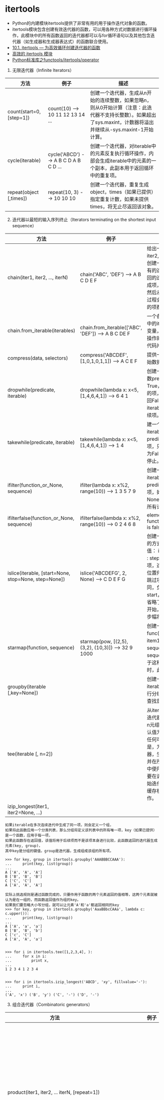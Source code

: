 # itertools

- Python的内建模块itertools提供了非常有用的用于操作迭代对象的函数。
- itertools模块包含创建有效迭代器的函数，可以用各种方式对数据进行循环操作，此模块中的所有函数返回的迭代器都可以与for循环语句以及其他包含迭代器（如生成器和生成器表达式）的函数联合使用。
- [10.1. itertools — 为高效循环创建迭代器的函数](http://python.usyiyi.cn/documents/python_352/library/itertools.html)
- [高效的 itertools 模块](http://python.jobbole.com/87380/?utm_source=blog.jobbole.com&utm_medium=relatedPosts)
- [Python标准库之functools/itertools/operator](http://python.jobbole.com/87296/?utm_source=blog.jobbole.com&utm_medium=relatedPosts)

1. 无限迭代器（Infinite Iterators）

| 方法 | 例子 | 描述 |
| --- | --- | --- |
| count(start=0, [step=1]) | count(10) --> 10 11 12 13 14 ... | 创建一个迭代器，生成从n开始的连续整数，如果忽略n，则从0开始计算（注意：此迭代器不支持长整数）。如果超出了sys.maxint，计数器将溢出并继续从-sys.maxint-1开始计算。 |
| cycle(iterable) | cycle('ABCD') --> A B C D A B C D ... | 创建一个迭代器，对iterable中的元素反复执行循环操作，内部会生成iterable中的元素的一个副本，此副本用于返回循环中的重复项。 | 
| repeat(object [,times]) | repeat(10, 3) --> 10 10 10　  | 创建一个迭代器，重复生成object，times（如果已提供）指定重复计数，如果未提供times，将无止尽返回该对象。 | 

2. 迭代器以最短的输入序列终止（Iterators terminating on the shortest input sequence）

| 方法 | 例子 | 描述 |
| --- | --- | --- |
| chain(iter1, iter2, ..., iterN) | chain('ABC', 'DEF') --> A B C D E F | 给出一组迭代器(iter1, iter2, ..., iterN)，此函数创建一个新迭代器来将所有的迭代器链接起来，返回的迭代器从iter1开始生成项，知道iter1被用完，然后从iter2生成项，这一过程会持续到iterN中所有的项都被用完。 |
| chain.from_iterable(iterables) | chain.from_iterable(['ABC', 'DEF']) --> A B C DE F | 一个备用链构造函数，其中的iterables是一个迭代变量，生成迭代序列，此操作的结果与以下生成器代码片段生成的结果相同 | 
| compress(data, selectors) | compress('ABCDEF', [1,0,1,0,1,1]) --> A C E F | 提供一个选择列表，对原始数据进行筛选 | 
| dropwhile(predicate, iterable) | dropwhile(lambda x: x<5, [1,4,6,4,1]) --> 6 4 1 | 创建一个迭代器，只要函数predicate(item)为True，就丢弃iterable中的项，如果predicate返回False，就会生成iterable中的项和所有后续项。 |
| takewhile(predicate, iterable) | takewhile(lambda x: x<5, [1,4,6,4,1]) --> 1 4 | 建一个迭代器，生成iterable中predicate(item)为True的项，只要predicate计算为False，迭代就会立即停止。 |
| ifilter(function_or_None, sequence) | ifilter(lambda x: x%2, range(10)) --> 1 3 5 7 9 | 创建一个迭代器，仅生成iterable中predicate(item)为True的项，如果predicate为None，将返回iterable中所有计算为True的项。 | 
| ifilterfalse(function_or_None, sequence) | ifilterfalse(lambda x: x%2, range(10)) --> 0 2 4 6 8 | elements of seq where function_or_None(elem) is false |  
| islice(iterable, [start=None, stop=None, step=None]) | islice('ABCDEFG', 2, None) --> C D E F G | 创建一个迭代器，生成项的方式类似于切片返回值： iterable[start : stop : step]，将跳过前start个项，迭代在stop所指定的位置停止，step指定用于跳过项的步幅。与切片不同，负值不会用于任何start，stop和step，如果省略了start，迭代将从0开始，如果省略了step，步幅将采用1. | 
| starmap(function, sequence) | starmap(pow, [(2,5), (3,2), (10,3)]) --> 32 9 1000 | 创建一个迭代器，生成值func(item1, item2),其中item1、item2来自sequence，只有当sequence生成的项适用于这种调用函数的方式时，此函数才有效。 | 
| groupby(iterable [,key=None]) |  | 创建一个迭代器，对iterable生成的连续项进行分组，在分组过程中会查找重复项。 |
| tee(iterable [, n=2]) | | 从iterable创建n个独立的迭代器，创建的迭代器以n元组的形式返回，n的默认值为2，此函数适用于任何可迭代的对象，但是，为了克隆原始迭代器，生成的项会被缓存，并在所有新创建的迭代器中使用，一定要注意，不要在调用tee()之后使用原始迭代器iterable，否则缓存机制可能无法正确工作。 | 
| izip_longest(iter1, iter2=None, ...) |  |  | 

```
如果iterable在多次连续迭代中生成了同一项，则会定义一个组，
如果将此函数应用一个分类列表，那么分组将定义该列表中的所有唯一项，key（如果已提供）是一个函数，应用于每一项，
如果此函数存在返回值，该值将用于后续项而不是该项本身进行比较，此函数返回的迭代器生成元素(key, group)，
其中key是分组的键值，group是迭代器，生成组成该组的所有项。

>>> for key, group in itertools.groupby('AAABBBCCAAA'):
...     print(key, list(group))
...
A ['A', 'A', 'A']
B ['B', 'B', 'B']
C ['C', 'C']
A ['A', 'A', 'A']

实际上挑选规则是通过函数完成的，只要作用于函数的两个元素返回的值相等，这两个元素就被认为是在一组的，而函数返回值作为组的key。
如果我们要忽略大小写分组，就可以让元素'A'和'a'都返回相同的key
>>> for key, group in itertools.groupby('AaaBBbcCAAa', lambda c: c.upper()):
...     print(key, list(group))
...
A ['A', 'a', 'a']
B ['B', 'B', 'b']
C ['c', 'C']
A ['A', 'A', 'a']


>>> for i in itertools.tee([1,2,3,4], ):
...     for x in i:
...         print x, 
... 
1 2 3 4 1 2 3 4 


>>> for i in itertools.izip_longest('ABCD', 'xy', fillvalue='-'):
...     print i,
... 
('A', 'x') ('B', 'y') ('C', '-') ('D', '-') 
```

3. 组合迭代器（Combinatoric generators）

| 方法 | 例子 | 描述 |
| --- | --- | --- |
| product(iter1, iter2, ... iterN, [repeat=1]) |  | 创建一个迭代器，生成表示item1，item2等中的项目的笛卡尔积的元组，repeat是一个关键字参数，指定重复生成序列的次数。 |
| permutations(iterable [,r]) |  | 创建一个迭代器，返回iterable中所有长度为r的项目序列，如果省略了r，那么序列的长度与iterable中的项目数量相同： 返回p中任意取r个元素做排列的元组的迭代器。 | 
| combinations(iterable, r) | | 创建一个迭代器，返回iterable中所有长度为r的子序列，返回的子序列中的项按输入iterable中的顺序排序。 | 
| combinations_with_replacement(iterable, r) | combinations_with_replacement('ABC', 2) --> AA AB AC BB BC CC | 创建一个迭代器，返回iterable中所有长度为r的子序列，返回的子序列中的项按输入iterable中的顺序排序 (带重复) | 

```
以上4种, 都有如下两种形式：
# product('ABCD', 'xy') --> Ax Ay Bx By Cx Cy Dx Dy    
# product(range(2), repeat=3) --> 000 001 010 011 100 101 110 111

# permutations('ABCD', 2) --> AB AC AD BA BC BD CA CB CD DA DB DC 
# permutations(range(3)) --> 012 021 102 120 201 210

-- combinations
>>> from itertools import combinations
>>> test = combinations([1,2,3,4], 2)
>>> for el in test:
...    print el 
(1, 2)
(1, 3)
(1, 4)
(2, 3)
(2, 4)
(3, 4)
```　